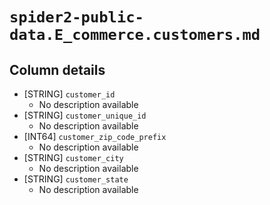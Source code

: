 # `spider2-public-data.E_commerce.customers.md`

## Column details

* [STRING]    `customer_id`
  - No description available
* [STRING]    `customer_unique_id`
  - No description available
* [INT64]    `customer_zip_code_prefix`
  - No description available
* [STRING]    `customer_city`
  - No description available
* [STRING]    `customer_state`
  - No description available

